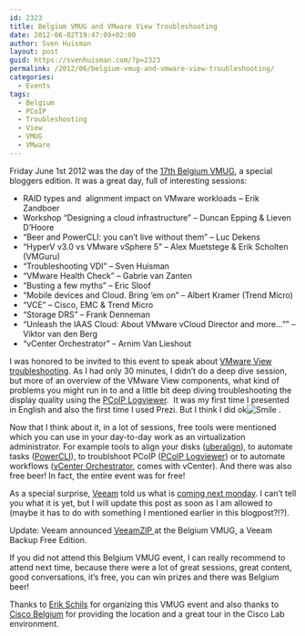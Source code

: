 ```yaml
---
id: 2323
title: Belgium VMUG and VMware View Troubleshooting
date: 2012-06-02T19:47:09+02:00
author: Sven Huisman
layout: post
guid: https://svenhuisman.com/?p=2323
permalink: /2012/06/belgium-vmug-and-vmware-view-troubleshooting/
categories:
  - Events
tags:
  - Belgium
  - PCoIP
  - Troubleshooting
  - View
  - VMUG
  - VMware
---
```

Friday June 1st 2012 was the day of the <a href="http://vmug17.eventbrite.com/" target="_blank">17th Belgium VMUG</a>, a special bloggers edition. It was a great day, full of interesting sessions:

  * RAID types and  alignment impact on VMware workloads &#8211; Erik Zandboer
  * Workshop “Designing a cloud infrastructure” &#8211; Duncan Epping & Lieven D&#8217;Hoore
  * “Beer and PowerCLI: you can&#8217;t live without them” &#8211; Luc Dekens
  * “HyperV v3.0 vs VMware vSphere 5” &#8211; Alex Muetstege & Erik Scholten (VMGuru)
  * “Troubleshooting VDI” – Sven Huisman
  * “VMware Health Check” &#8211; Gabrie van Zanten
  * “Busting a few myths” &#8211; Eric Sloof
  * “Mobile devices and Cloud. Bring &#8217;em on” &#8211; Albert Kramer (Trend Micro)
  * “VCE” – Cisco, EMC & Trend Micro
  * “Storage DRS” &#8211; Frank Denneman
  * “Unleash the IAAS Cloud: About VMware vCloud Director and more&#8230;”” &#8211; Viktor van den Berg
  * “vCenter Orchestrator” &#8211; Arnim Van Lieshout

I was honored to be invited to this event to speak about <a href="http://prezi.com/cnkrbuychyrb/vmware-view-troubleshooting/" target="_blank">VMware View troubleshooting</a>. As I had only 30 minutes, I didn’t do a deep dive session, but more of an overview of the VMware View components, what kind of problems you might run in to and a little bit deep diving troubleshooting the display quality using the <a href="http://mindfluxinc.net/?p=195" target="_blank">PCoIP Logviewer</a>.  It was my first time I presented in English and also the first time I used Prezi. But I think I did ok<img class="wlEmoticon wlEmoticon-smile" style="border-style: none;" src="https://svenhuisman.com/wp-content/uploads/2012/06/wlEmoticon-smile.png" alt="Smile" /> .

Now that I think about it, in a lot of sessions, free tools were mentioned which you can use in your day-to-day work as an virtualization administrator. For example tools to align your disks (<a href="http://nickapedia.com/2011/11/03/straighten-up-with-a-new-uber-tool-presenting-uberalign/" target="_blank">uberalign</a>), to automate tasks (<a href="http://www.vmware.com/go/PowerCLI" target="_blank">PowerCLI</a>), to troublshoot PCoIP (<a href="http://mindfluxinc.net/?p=195" target="_blank">PCoIP Logviewer</a>) or to automate workflows (<a href="http://www.vmware.com/products/vcenter-orchestrator/overview.html" target="_blank">vCenter Orchestrator</a>, comes with vCenter). And there was also free beer! In fact, the entire event was for free!

As a special surprise, <a href="http://www.veeam.com" target="_blank">Veeam</a> told us what is <a href="http://go.veeam.com/awesome.html?ad=large" target="_blank">coming next monday</a>. I can’t tell you what it is yet, but I will update this post as soon as I am allowed to (maybe it has to do with something I mentioned earlier in this blogpost?!?).

Update: Veeam announced <a title="VeeamZIP" href="http://www.veeam.com/virtual-machine-backup-solution-free.html" target="_blank">VeeamZIP </a>at the Belgium VMUG, a Veeam Backup Free Edition.

If you did not attend this Belgium VMUG event, I can really recommend to attend next time, because there were a lot of great sessions, great content, good conversations, it’s free, you can win prizes and there was Belgium beer!

Thanks to [Erik Schils](https://twitter.com/#!/erikschils) for organizing this VMUG event and also thanks to [Cisco Belgium](http://www.cisco.com/web/BE/about/contacts.html) for providing the location and a great tour in the Cisco Lab environment.